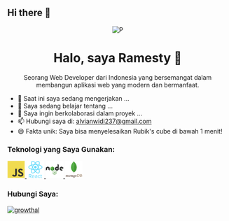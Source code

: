 ## Hi there 👋

<p align="center">
  <img width="1280" height="1280" alt="P"src="https://github.com/user-attachments/assets/ad57a85c-821c-47fa-b5cb-aa3484c80907" />
</p>
<h1 align="center">Halo, saya Ramesty 👋</h1>
<p align="center">
  Seorang Web Developer dari Indonesia yang bersemangat dalam membangun aplikasi web yang modern dan bermanfaat.
</p>

- 🔭 Saat ini saya sedang mengerjakan ...
- 🌱 Saya sedang belajar tentang ...
- 👯 Saya ingin berkolaborasi dalam proyek ...
- 📫 Hubungi saya di: [alvianwidi237@gmail.com](mailto:alvianwidi237@gmai.com)
- 😄 Fakta unik: Saya bisa menyelesaikan Rubik's cube di bawah 1 menit!
<h3 align="left">Teknologi yang Saya Gunakan:</h3>
<p align="left">
  <a href="https://developer.mozilla.org/en-US/docs/Web/JavaScript" target="_blank" rel="noreferrer">
    <img src="https://raw.githubusercontent.com/devicons/devicon/master/icons/javascript/javascript-original.svg" alt="javascript" width="40" height="40"/>
  </a>
  <a href="https://reactjs.org/" target="_blank" rel="noreferrer">
    <img src="https://raw.githubusercontent.com/devicons/devicon/master/icons/react/react-original-wordmark.svg" alt="react" width="40" height="40"/>
  </a>
  <a href="https://nodejs.org" target="_blank" rel="noreferrer">
    <img src="https://raw.githubusercontent.com/devicons/devicon/master/icons/nodejs/nodejs-original-wordmark.svg" alt="nodejs" width="40" height="40"/>
  </a>
  <a href="https://www.mongodb.com/" target="_blank" rel="noreferrer">
    <img src="https://raw.githubusercontent.com/devicons/devicon/master/icons/mongodb/mongodb-original-wordmark.svg" alt="mongodb" width="40" height="40"/>
  </a>
</p>
<h3 align="left">Hubungi Saya:</h3>
<p align="left">
<a href="https://instagram.com/growthal" target="blank"><img align="center" src="https://raw.githubusercontent.com/rahuldkjain/github-profile-readme-generator/master/src/images/icons/Social/instagram.svg" alt="growthal" height="30" width="40" /></a>
</p>
